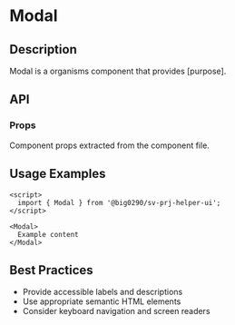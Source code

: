 # Modal

## Description

Modal is a organisms component that provides [purpose].

## API

### Props

Component props extracted from the component file.

## Usage Examples

```svelte
<script>
  import { Modal } from '@big0290/sv-prj-helper-ui';
</script>

<Modal>
  Example content
</Modal>
```

## Best Practices

- Provide accessible labels and descriptions
- Use appropriate semantic HTML elements
- Consider keyboard navigation and screen readers
